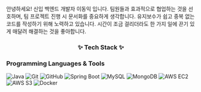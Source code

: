 안녕하세요! 신입 백엔드 개발자 이동익 입니다.
팀원들과 효과적으로 협업하는 것을 선호하며, 팀 프로젝트 진행 시 문서화를 중요하게 생각합니다.
유지보수가 쉽고 중복 없는 코드를 작성하기 위해 노력하고 있습니다.
시간이 조금 걸리더라도 한 가지 일에 끈기 있게 매달려 해결하는 것을 좋아합니다.

<h3 align="center">✨ Tech Stack ✨</h3>

  ### Programming Languages & Tools
  <img src="https://img.shields.io/badge/Java-007396?style=for-the-badge&logo=java&logoColor=white" alt="Java">
  <img src="https://img.shields.io/badge/Git-F05032?style=for-the-badge&logo=git&logoColor=white" alt="Git">
  <img src="https://img.shields.io/badge/GitHub-181717?style=for-the-badge&logo=github&logoColor=white" alt="GitHub">
  
  <!-- Frameworks -->
  <img src="https://img.shields.io/badge/Spring%20Boot-6DB33F?style=for-the-badge&logo=springboot&logoColor=white" alt="Spring Boot">
  
  <!-- Databases -->
  <img src="https://img.shields.io/badge/MySQL-4479A1?style=for-the-badge&logo=mysql&logoColor=white" alt="MySQL">
  <img src="https://img.shields.io/badge/MongoDB-47A248?style=for-the-badge&logo=mongodb&logoColor=white" alt="MongoDB">
  
  <!-- Cloud & DevOps -->
  <img src="https://img.shields.io/badge/AWS%20EC2-232F3E?style=for-the-badge&logo=amazon-aws&logoColor=white" alt="AWS EC2">
  <img src="https://img.shields.io/badge/AWS%20S3-569A31?style=for-the-badge&logo=amazonaws&logoColor=white" alt="AWS S3">
  <img src="https://img.shields.io/badge/Docker-2496ED?style=for-the-badge&logo=docker&logoColor=white" alt="Docker">
